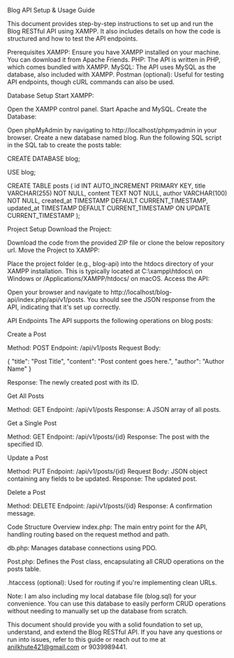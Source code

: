 Blog API Setup & Usage Guide

This document provides step-by-step instructions to set up and run the Blog RESTful API using XAMPP. It also includes details on how the code is structured and how to test the API endpoints.

Prerequisites
XAMPP: Ensure you have XAMPP installed on your machine. You can download it from Apache Friends.
PHP: The API is written in PHP, which comes bundled with XAMPP.
MySQL: The API uses MySQL as the database, also included with XAMPP.
Postman (optional): Useful for testing API endpoints, though cURL commands can also be used.

Database Setup
Start XAMPP:

Open the XAMPP control panel.
Start Apache and MySQL.
Create the Database:

Open phpMyAdmin by navigating to http://localhost/phpmyadmin in your browser.
Create a new database named blog.
Run the following SQL script in the SQL tab to create the posts table:

CREATE DATABASE blog;

USE blog;

CREATE TABLE posts (
    id INT AUTO_INCREMENT PRIMARY KEY,
    title VARCHAR(255) NOT NULL,
    content TEXT NOT NULL,
    author VARCHAR(100) NOT NULL,
    created_at TIMESTAMP DEFAULT CURRENT_TIMESTAMP,
    updated_at TIMESTAMP DEFAULT CURRENT_TIMESTAMP ON UPDATE CURRENT_TIMESTAMP
);


Project Setup
Download the Project:

Download the code from the provided ZIP file or clone the below repository url.
Move the Project to XAMPP:

Place the project folder (e.g., blog-api) into the htdocs directory of your XAMPP installation. This is typically located at C:\xampp\htdocs\ on Windows or /Applications/XAMPP/htdocs/ on macOS.
Access the API:

Open your browser and navigate to http://localhost/blog-api/index.php/api/v1/posts. You should see the JSON response from the API, indicating that it's set up correctly.

API Endpoints
The API supports the following operations on blog posts:

Create a Post

Method: POST
Endpoint: /api/v1/posts
Request Body:

{
    "title": "Post Title",
    "content": "Post content goes here.",
    "author": "Author Name"
}

Response: The newly created post with its ID.


Get All Posts

Method: GET
Endpoint: /api/v1/posts
Response: A JSON array of all posts.

Get a Single Post

Method: GET
Endpoint: /api/v1/posts/{id}
Response: The post with the specified ID.

Update a Post

Method: PUT
Endpoint: /api/v1/posts/{id}
Request Body: JSON object containing any fields to be updated.
Response: The updated post.

Delete a Post

Method: DELETE
Endpoint: /api/v1/posts/{id}
Response: A confirmation message.

Code Structure Overview
index.php: The main entry point for the API, handling routing based on the request method and path.

db.php: Manages database connections using PDO.

Post.php: Defines the Post class, encapsulating all CRUD operations on the posts table.

.htaccess (optional): Used for routing if you're implementing clean URLs.


Note: I am also including my local database file (blog.sql) for your convenience. You can use this database to easily perform CRUD operations without needing to manually set up the database from scratch.


This document should provide you with a solid foundation to set up, understand, and extend the Blog RESTful API. If you have any questions or run into issues, refer to this guide or reach out to me at anilkhute421@gmail.com or 9039989441.

